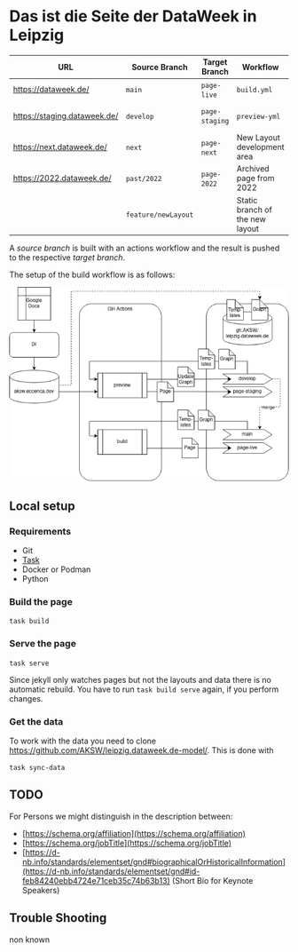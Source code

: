 # Das ist die Seite der DataWeek in Leipzig

| URL     | Source Branch | Target Branch | Workflow | Description |
|---------|---------------|---------------|----------|-------------|
| https://dataweek.de/ | `main` | `page-live` | `build.yml` | Live |
| https://staging.dataweek.de/ | `develop` | `page-staging` | `preview-yml` | Staging/development preview for the Live page  |
| https://next.dataweek.de/ | `next` | `page-next` | New Layout development area |
| https://2022.dataweek.de/ | `past/2022` | `page-2022` | Archived page from 2022 |
| | `feature/newLayout` | | Static branch of the new layout |

A *source branch* is built with an actions workflow and the result is pushed to the respective *target branch*.

The setup of the build workflow is as follows:

![Build Workflow](docu/page-build-setup.png)

## Local setup

### Requirements

- Git
- [Task](https://taskfile.dev/)
- Docker or Podman
- Python

### Build the page

```
task build
```

### Serve the page

```
task serve
```

Since jekyll only watches pages but not the layouts and data there is no automatic rebuild. You have to run `task build serve` again, if you perform changes.

### Get the data

To work with the data you need to clone https://github.com/AKSW/leipzig.dataweek.de-model/. This is done with

```
task sync-data
```

## TODO

For Persons we might distinguish in the description between:
- [https://schema.org/affiliation](https://schema.org/affiliation)
- [https://schema.org/jobTitle](https://schema.org/jobTitle)
- [https://d-nb.info/standards/elementset/gnd#biographicalOrHistoricalInformation](https://d-nb.info/standards/elementset/gnd#id-feb84240ebb4724e71ceb35c74b63b13) (Short Bio for Keynote Speakers)

## Trouble Shooting

non known
